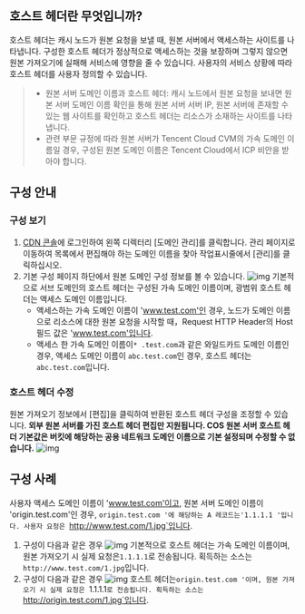## 호스트 헤더란 무엇입니까?
호스트 헤더는 캐시 노드가 원본 요청을 보낼 때, 원본 서버에서 액세스하는 사이트를 나타냅니다. 구성한 호스트 헤더가 정상적으로 액세스하는 것을 보장하며 그렇지 않으면 원본 가져오기에 실패해 서비스에 영향을 줄 수 있습니다. 사용자의 서비스 상황에 따라 호스트 헤더를 사용자 정의할 수 있습니다.
>- 원본 서버 도메인 이름과 호스트 헤더: 캐시 노드에서 원본 요청을 보내면 원본 서버 도메인 이름 확인을 통해 원본 서버 서버 IP, 원본 서버에 존재할 수 있는 웹 사이트를 확인하고 호스트 헤더는 리소스가 소재하는 사이트를 나타냅니다.
> - 관련 부문 규정에 따라 원본 서버가 Tencent Cloud CVM의 가속 도메인 이름일 경우, 구성된 원본 도메인 이름은 Tencent Cloud에서 ICP 비안을 받아야 합니다.

## 구성 안내
### 구성 보기
1. [CDN 콘솔](https://console.cloud.tencent.com/cdn)에 로그인하여 왼쪽 디렉터리 [도메인 관리]를 클릭합니다. 관리 페이지로 이동하여 목록에서 편집해야 하는 도메인 이름을 찾아 작업표시줄에서 [관리]를 클릭하십시오.
2. 기본 구성 페이지 하단에서 원본 도메인 구성 정보를 볼 수 있습니다.
![img](https://main.qcloudimg.com/raw/38fd074fba05c89ad53497ba3fb3266c.jpg)
기본적으로 서브 도메인의 호스트 헤더는 구성된 가속 도메인 이름이며, 광범위 호스트 헤더는 액세스 도메인 이름입니다.
	- 액세스하는 가속 도메인 이름이 'www.test.com'인 경우, 노드가 도메인 이름으로 리소스에 대한 원본 요청을 시작할 때，Request HTTP Header의 Host 필드 값은 'www.test.com'입니다.
	- 액세스 한 가속 도메인 이름이`* .test.com`과 같은 와일드카드 도메인 이름인 경우, 액세스 도메인 이름이 `abc.test.com`인 경우, 호스트 헤더는 `abc.test.com`입니다.

### 호스트 헤더 수정
원본 가져오기 정보에서 [편집]을 클릭하여 반환된 호스트 헤더 구성을 조정할 수 있습니다. **외부 원본 서버를 가진 호스트 헤더 편집만 지원됩니다. COS 원본 서버 호스트 헤더 기본값은 버킷에 해당하는 공용 네트워크 도메인 이름으로 기본 설정되며 수정할 수 없습니다.**
![img](https://main.qcloudimg.com/raw/13e522ee379e14a998a5be0e0b2daf47.jpg)

## 구성 사례
사용자 액세스 도메인 이름이 'www.test.com'이고, 원본 서버 도메인 이름이 'origin.test.com'인 경우, `origin.test.com '에 해당하는 A 레코드는'1.1.1.1 '입니다.
사용자 요청은 `http://www.test.com/1.jpg`입니다.
1. 구성이 다음과 같은 경우
![img](https://main.qcloudimg.com/raw/13e522ee379e14a998a5be0e0b2daf47.jpg)
기본적으로 호스트 헤더는 가속 도메인 이름이며, 원본 가져오기 시 실제 요청은`1.1.1.1`로 전송됩니다.
   획득하는 소스는 `http://www.test.com/1.jpg`입니다.
2. 구성이 다음과 같은 경우
![img](https://main.qcloudimg.com/raw/0ea2184b08ddfc4ad54ec3467ea93bc2.jpg)
호스트 헤더는`origin.test.com '이며, 원본 가져오기 시 실제 요청은 `1.1.1.1`로 전송됩니다.
획득하는 소스는 `http://origin.test.com/1.jpg`입니다.

